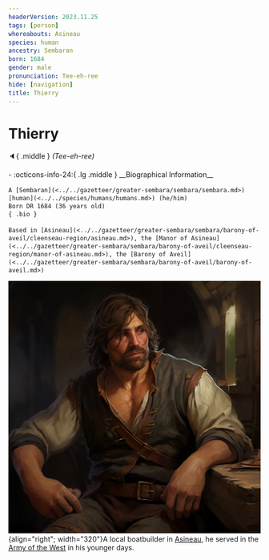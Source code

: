 ```yaml
---
headerVersion: 2023.11.25
tags: [person]
whereabouts: Asineau
species: human
ancestry: Sembaran
born: 1684
gender: male
pronunciation: Tee-eh-ree
hide: [navigation]
title: Thierry
---
```

# Thierry
:speaker:{ .middle } *(Tee-eh-ree)*  
<div class="grid cards ext-narrow-margin ext-one-column" markdown>
- :octicons-info-24:{ .lg .middle } __Biographical Information__

    A [Sembaran](<../../gazetteer/greater-sembara/sembara/sembara.md>) [human](<../../species/humans/humans.md>) (he/him)  
    Born DR 1684 (36 years old)  
    { .bio }

    Based in [Asineau](<../../gazetteer/greater-sembara/sembara/barony-of-aveil/cleenseau-region/asineau.md>), the [Manor of Asineau](<../../gazetteer/greater-sembara/sembara/barony-of-aveil/cleenseau-region/manor-of-asineau.md>), the [Barony of Aveil](<../../gazetteer/greater-sembara/sembara/barony-of-aveil/barony-of-aveil.md>)
</div>


![Thierry](../../assets/thierry.png){align="right"; width="320"}A local boatbuilder in [Asineau](<../../gazetteer/greater-sembara/sembara/barony-of-aveil/cleenseau-region/asineau.md>), he served in the [Army of the West](<../../groups/sembaran-army/army-of-the-west.md>) in his younger days. 
